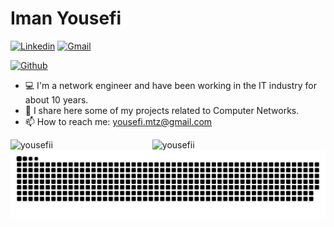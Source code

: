 <h1> Iman Yousefi </h1>


<!-- </a> <a href="https://www.github.com/yousefii" target="_blank" rel="noreferrer"><img
src="https://img.shields.io/github/followers/yousefii?logo=github&style=for-the-badge&color=0891b2&labelColor=1c1917" /></a> -->


[![Linkedin](https://img.shields.io/badge/-LinkedIn-blue?style=flat&logo=Linkedin&logoColor=white)](https://www.linkedin.com/in/yousefi-iman/)
[![Gmail](https://img.shields.io/badge/-Gmail-c14438?style=flat&logo=Gmail&logoColor=white)](mailto:yousefi.mtz@gmail.com)

[![Github](https://img.shields.io/github/followers/yousefii?label=Follow&style=social)](https://github.com/yousefii)

- 💻  I'm a network engineer and have been working in the IT industry for about 10 years.
- 🌱  I share here some of my projects related to Computer Networks.
- 📫  How to reach me: yousefi.mtz@gmail.com

<div>
  <img width="45%" align="left" src="https://github-readme-stats.vercel.app/api/top-langs?username=yousefii&show_icons=true&locale=en&layout=compact" alt="yousefii" />
  <img width="50%"  src="https://github-readme-streak-stats.herokuapp.com/?user=yousefii&" alt="yousefii" />
  <img  src="https://github.com/yousefii/Resources/blob/main/grid-snake.svg"
       alt="snake" /></a>
</div>

<!----------------------------->
<!-- COMMENTED FOR LATER USE -->
<!----------------------------->

<!-- STATISTICS -->
<!-- [![Anurag's github stats](https://github-readme-stats.vercel.app/api?username=yousefii&show_icons=true&count_private=true&include_all_commits=true&theme=dracula)](https://github.com/yousefii)
 -->
<!-- MEDIUM & BUY ME A COFFEE -->
<!-- 
[![Stackoverflow](https://github.com/Rishit-dagli/Rishit-dagli/blob/master/badges/stackoverflow.svg)](https://stackoverflow.com/users/11878567/rishit-dagli)
 -->
<!--  [![Buy Me A Coffee](https://img.shields.io/badge/-Buy%20Me%20A%20Coffee-db4c4c?style=flat&logo=buy-me-a-coffee&logoColor=ffffff&link=https://ko-fi.com/dinhanhthi)](https://ko-fi.com/dinhanhthi) -->
